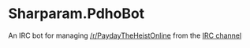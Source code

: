 Sharparam.PdhoBot
=================

An IRC bot for managing [/r/PaydayTheHeistOnline][rpdho] from the [IRC channel][irc]

[rpdho]: http://reddit.com/r/PaydayTheHeistOnline
[irc]: irc://irc.freenode.net/#PaydayTheHeistOnline


